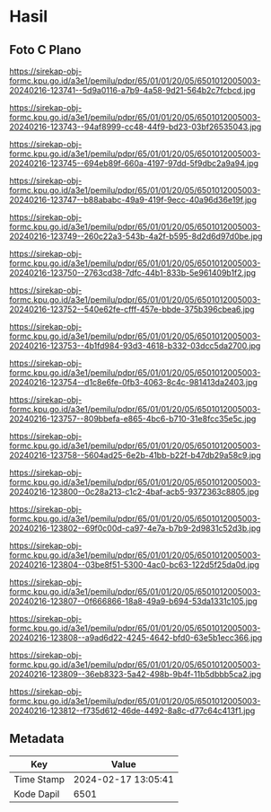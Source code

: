 # Hasil

## Foto C Plano

https://sirekap-obj-formc.kpu.go.id/a3e1/pemilu/pdpr/65/01/01/20/05/6501012005003-20240216-123741--5d9a0116-a7b9-4a58-9d21-564b2c7fcbcd.jpg

https://sirekap-obj-formc.kpu.go.id/a3e1/pemilu/pdpr/65/01/01/20/05/6501012005003-20240216-123743--94af8999-cc48-44f9-bd23-03bf26535043.jpg

https://sirekap-obj-formc.kpu.go.id/a3e1/pemilu/pdpr/65/01/01/20/05/6501012005003-20240216-123745--694eb89f-660a-4197-97dd-5f9dbc2a9a94.jpg

https://sirekap-obj-formc.kpu.go.id/a3e1/pemilu/pdpr/65/01/01/20/05/6501012005003-20240216-123747--b88ababc-49a9-419f-9ecc-40a96d36e19f.jpg

https://sirekap-obj-formc.kpu.go.id/a3e1/pemilu/pdpr/65/01/01/20/05/6501012005003-20240216-123749--260c22a3-543b-4a2f-b595-8d2d6d97d0be.jpg

https://sirekap-obj-formc.kpu.go.id/a3e1/pemilu/pdpr/65/01/01/20/05/6501012005003-20240216-123750--2763cd38-7dfc-44b1-833b-5e961409b1f2.jpg

https://sirekap-obj-formc.kpu.go.id/a3e1/pemilu/pdpr/65/01/01/20/05/6501012005003-20240216-123752--540e62fe-cfff-457e-bbde-375b396cbea6.jpg

https://sirekap-obj-formc.kpu.go.id/a3e1/pemilu/pdpr/65/01/01/20/05/6501012005003-20240216-123753--4b1fd984-93d3-4618-b332-03dcc5da2700.jpg

https://sirekap-obj-formc.kpu.go.id/a3e1/pemilu/pdpr/65/01/01/20/05/6501012005003-20240216-123754--d1c8e6fe-0fb3-4063-8c4c-981413da2403.jpg

https://sirekap-obj-formc.kpu.go.id/a3e1/pemilu/pdpr/65/01/01/20/05/6501012005003-20240216-123757--809bbefa-e865-4bc6-b710-31e8fcc35e5c.jpg

https://sirekap-obj-formc.kpu.go.id/a3e1/pemilu/pdpr/65/01/01/20/05/6501012005003-20240216-123758--5604ad25-6e2b-41bb-b22f-b47db29a58c9.jpg

https://sirekap-obj-formc.kpu.go.id/a3e1/pemilu/pdpr/65/01/01/20/05/6501012005003-20240216-123800--0c28a213-c1c2-4baf-acb5-9372363c8805.jpg

https://sirekap-obj-formc.kpu.go.id/a3e1/pemilu/pdpr/65/01/01/20/05/6501012005003-20240216-123802--69f0c00d-ca97-4e7a-b7b9-2d9831c52d3b.jpg

https://sirekap-obj-formc.kpu.go.id/a3e1/pemilu/pdpr/65/01/01/20/05/6501012005003-20240216-123804--03be8f51-5300-4ac0-bc63-122d5f25da0d.jpg

https://sirekap-obj-formc.kpu.go.id/a3e1/pemilu/pdpr/65/01/01/20/05/6501012005003-20240216-123807--0f666866-18a8-49a9-b694-53da1331c105.jpg

https://sirekap-obj-formc.kpu.go.id/a3e1/pemilu/pdpr/65/01/01/20/05/6501012005003-20240216-123808--a9ad6d22-4245-4642-bfd0-63e5b1ecc366.jpg

https://sirekap-obj-formc.kpu.go.id/a3e1/pemilu/pdpr/65/01/01/20/05/6501012005003-20240216-123809--36eb8323-5a42-498b-9b4f-11b5dbbb5ca2.jpg

https://sirekap-obj-formc.kpu.go.id/a3e1/pemilu/pdpr/65/01/01/20/05/6501012005003-20240216-123812--f735d612-46de-4492-8a8c-d77c64c413f1.jpg


## Metadata

| Key        | Value               |
| ---------- | ------------------- |
| Time Stamp | 2024-02-17 13:05:41 |
| Kode Dapil | 6501                |



